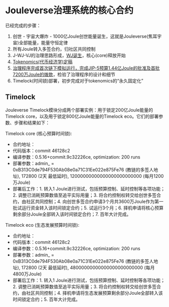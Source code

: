 # Jouleverse治理系统的核心合约

已经完成的步骤：
1. 创世 - 宇宙大爆炸 - 1000亿Joule创世能量诞生，这就是Jouleverse(焦耳宇宙)全部能量，能量守恒定律
2. 所有Joule转入多签合约，归社区共同控制
3. J-WJ-VJ的治理思路形成，[WJ诞生](https://github.com/jouleverse/WJOULE)，核心(core)释放开始
4. [Tokenomics(代币经济学)定稿](https://github.com/Jouleverse/genesis-treasury)
5. [治理程序完成首次链下模拟运行，完成JIP-5预算1.44亿Joule的批准及首批7200万Joule的拨款](https://github.com/Jouleverse/jips)，检验了治理程序的设计和细节
6. Timelock(时间锁)部署，初步完成对于tokenomics的“永久固定化”

## Timelock

Jouleverse Timelock模块分成两个部署实例：用于锁定200亿Joule能量的Timelock core，以及用于锁定800亿Joule能量的Timelock eco。它们的部署参数、步骤和结果如下：

Timelock core (核心预算时间锁):
- 合约地址：
- 代码版本：commit 46128c2
- 编译参数：0.5.16+commit.9c32226ce, optimization: 200 runs
- 部署参数：admin_ = 0xB313C0de794F530Ab08e0a71C31Ee022e875Fe76 (教链的多签人地址), 172800 (2天 最低延时), 12000000000000000000000000 (每月1200万Joule)
- 部署后工作：1. 转入1 Joule进行测试，包括预算控制、延时控制等各项功能；2. 调整已消耗预算数值至追平实际用量；3. 将合约控制权转交给创世多签合约，由社区共同控制；4. 向创世多签合约申请3个月共3600万Joule作为第一批试运行资金转入该时间锁定合约；5. 试运行3个月；6. 择机申请将核心预算剩余部分Joule全部转入该时间锁定合约；7. 百年大计完成。

Timelock eco (生态发展预算时间锁):
- 合约地址：
- 代码版本：commit 46128c2
- 编译参数：0.5.16+commit.9c32226ce, optimization: 200 runs
- 部署参数：admin_ = 0xB313C0de794F530Ab08e0a71C31Ee022e875Fe76 (教链的多签人地址), 172800 (2天 最低延时), 48000000000000000000000000 (每月4800万Joule)
- 部署后工作：1. 转入1 Joule进行测试，包括预算控制、延时控制等各项功能；2. 调整已消耗预算数值至追平实际用量；3. 将合约控制权转交给创世多签合约，由社区共同控制；4. 择机申请将生态发展预算剩余部分Joule全部转入该时间锁定合约；5. 百年大计完成。
